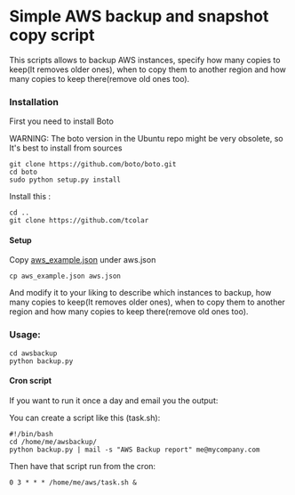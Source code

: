 # Simple AWS backup and snapshot copy script


This scripts allows to backup AWS instances, specify how many copies to keep(It removes older ones), when to copy them to another region
and how many copies to keep there(remove old ones too).

### Installation
First you need to install Boto

WARNING: The boto version in the Ubuntu repo might be very obsolete, so It's best to install from sources

    git clone https://github.com/boto/boto.git
    cd boto
    sudo python setup.py install

Install this :

    cd ..
    git clone https://github.com/tcolar

#### Setup
Copy [aws_example.json](aws_example.json) under aws.json

    cp aws_example.json aws.json

And modify it to your liking to describe which instances to backup,
how many copies to keep(It removes older ones), when to copy them to another region
and how many copies to keep there(remove old ones too).

### Usage:
    cd awsbackup
    python backup.py

#### Cron script
If you want to run it once a day and email you the output:

You can create a script like this (task.sh):

    #!/bin/bash
    cd /home/me/awsbackup/
    python backup.py | mail -s "AWS Backup report" me@mycompany.com

Then have that script run from the cron:

    0 3 * * * /home/me/aws/task.sh &


